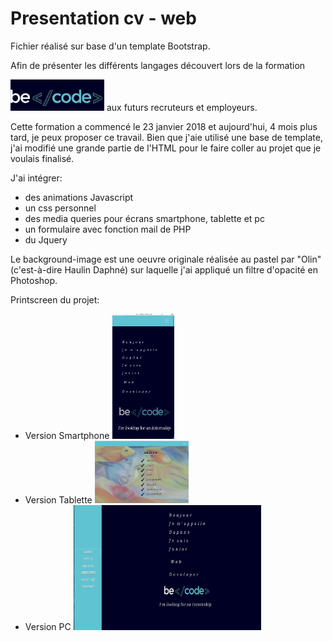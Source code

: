 # Presentation cv - web

Fichier réalisé sur base d'un template Bootstrap.

Afin de présenter les différents langages découvert lors de la formation <div style="display:inline-block"><img src='https://github.com/haulindaphne/presentation/blob/master/presentation/img/becode.png' width="150" height="50" ></div>
aux futurs recruteurs et employeurs.

Cette formation a commencé le 23 janvier 2018 et aujourd'hui, 4 mois plus tard, je peux proposer ce travail.
Bien que j'aie utilisé une base de template, j'ai modifié une grande partie de l'HTML pour le faire coller au projet que je voulais finalisé.

J'ai intégrer:
<ul>
  <li>des animations Javascript</li>
  <li>un css personnel</li>
  <li>des media queries pour écrans smartphone, tablette et pc</li>
  <li>un formulaire avec fonction mail de PHP</li>
  <li>du Jquery</li>
 </ul>
 
 Le background-image est une oeuvre originale réalisée au pastel par "Olin" (c'est-à-dire Haulin Daphné) sur laquelle j'ai appliqué un filtre d'opacité en Photoshop.
 
 Printscreen du projet:
 <ul>
  <li>Version Smartphone
  <div style="display:inline;">
   <img src ='https://github.com/haulindaphne/presentation/blob/master/presentation/img/screenshots/smart.png' width="100" height="200" >
    </div>
  </li>

  <li>Version Tablette
  <div style="display:inline;">
   <img src ='https://github.com/haulindaphne/presentation/blob/master/presentation/img/screenshots/tablette.png' width="150" height="100" >
    </div></li>
  <li>Version PC
<div style="display:inline;">
   <img src ='https://github.com/haulindaphne/presentation/blob/master/presentation/img/screenshots/pc.png' width="300" height="200" >
    </div></li>
 <ul>
